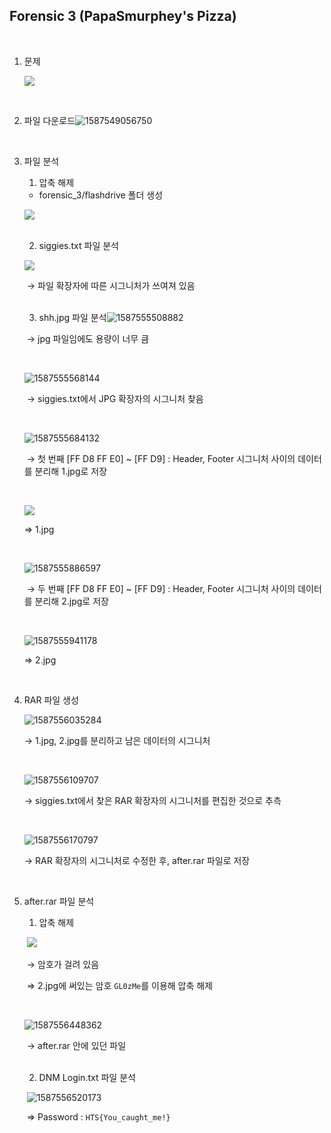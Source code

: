 ## Forensic 3 (PapaSmurphey's Pizza)

<br>

1. 문제

   ![](C:\Users\YONGHA.LEE\AppData\Roaming\Typora\typora-user-images\1587548115409.png)

<br>

2. 파일 다운로드![1587549056750](C:\Users\YONGHA.LEE\AppData\Roaming\Typora\typora-user-images\1587549056750.png)

<br>

3. 파일 분석

   1) 압축 해제

   - forensic_3/flashdrive 폴더 생성

   ![](C:\Users\YONGHA.LEE\AppData\Roaming\Typora\typora-user-images\1587555328410.png)

   <br>

   2)  siggies.txt 파일 분석

   ![](C:\Users\YONGHA.LEE\AppData\Roaming\Typora\typora-user-images\1587555431879.png)

   ​	→ 파일 확장자에 따른 시그니처가 쓰여져 있음

   <br>

   3) shh.jpg 파일 분석![1587555508882](C:\Users\YONGHA.LEE\AppData\Roaming\Typora\typora-user-images\1587555508882.png)

   ​	→ jpg 파일임에도 용량이 너무 큼

   <br>

   ![1587555568144](C:\Users\YONGHA.LEE\AppData\Roaming\Typora\typora-user-images\1587555568144.png)

   ​	→ siggies.txt에서 JPG 확장자의 시그니처 찾음

   <br>

   ![1587555684132](C:\Users\YONGHA.LEE\AppData\Roaming\Typora\typora-user-images\1587555684132.png)

   ​	→ 첫 번째 [FF D8 FF E0] ~ [FF D9] : Header, Footer 시그니처 사이의 데이터를 분리해 1.jpg로 저장

   <br>

   ![](C:\Users\YONGHA.LEE\AppData\Roaming\Typora\typora-user-images\1587555786677.png)

   ⇒ 1.jpg

   <br>

   ![1587555886597](C:\Users\YONGHA.LEE\AppData\Roaming\Typora\typora-user-images\1587555886597.png)

   ​	→ 두 번째 [FF D8 FF E0] ~ [FF D9] : Header, Footer 시그니처 사이의 데이터를 분리해 2.jpg로 저장

   <br>

   ![1587555941178](C:\Users\YONGHA.LEE\AppData\Roaming\Typora\typora-user-images\1587555941178.png)

   ⇒ 2.jpg

   <br>

4. RAR 파일 생성

   ![1587556035284](C:\Users\YONGHA.LEE\AppData\Roaming\Typora\typora-user-images\1587556035284.png)

   → 1.jpg, 2.jpg를 분리하고 남은 데이터의 시그니처

   <br>

   ![1587556109707](C:\Users\YONGHA.LEE\AppData\Roaming\Typora\typora-user-images\1587556109707.png)

   → siggies.txt에서 찾은 RAR 확장자의 시그니처를 편집한 것으로 추측

   <br>

   ![1587556170797](C:\Users\YONGHA.LEE\AppData\Roaming\Typora\typora-user-images\1587556170797.png)

   → RAR 확장자의 시그니처로 수정한 후, after.rar 파일로 저장

<br>

5. after.rar 파일 분석

   1) 압축 해제

   ​	![](C:\Users\YONGHA.LEE\AppData\Roaming\Typora\typora-user-images\1587556265754.png)

   ​		→ 암호가 걸려 있음

   ​		⇒ 2.jpg에 써있는 암호 `GL0zMe`를 이용해 압축 해제

   ​	<br>

   ![1587556448362](C:\Users\YONGHA.LEE\AppData\Roaming\Typora\typora-user-images\1587556448362.png)

   ​	→ after.rar 안에 있던 파일

   <br>

   2) DNM Login.txt 파일 분석

   ​	![1587556520173](C:\Users\YONGHA.LEE\AppData\Roaming\Typora\typora-user-images\1587556520173.png)

   ​	⇒ Password : `HTS{You_caught_me!}`

